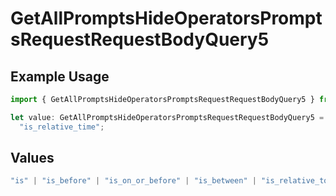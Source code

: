 # GetAllPromptsHideOperatorsPromptsRequestRequestBodyQuery5

## Example Usage

```typescript
import { GetAllPromptsHideOperatorsPromptsRequestRequestBodyQuery5 } from "@orq-ai/node/models/operations";

let value: GetAllPromptsHideOperatorsPromptsRequestRequestBodyQuery5 =
  "is_relative_time";
```

## Values

```typescript
"is" | "is_before" | "is_on_or_before" | "is_between" | "is_relative_today" | "is_relative_time" | "is_empty" | "is_not_empty"
```